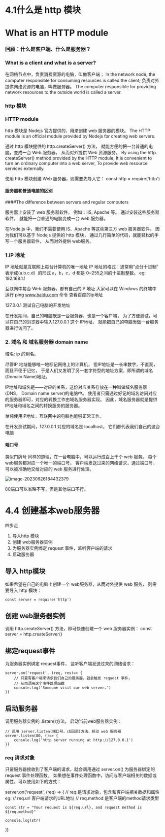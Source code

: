 
# 4.1什么是 http 模块
# What is an HTTP module
### 回顾：什么是客户端、什么是服务器？
### What is a client and what is a server?

在网络节点中，负责消费资源的电脑，叫做客户端；
In the network node, the computer responsible for consuming resources is called the client;
负责对外提供网络资源的电脑，叫做服务器。
The computer responsible for providing network resources to the outside world is called a server.


### http 模块
### HTTP module
http 模块是 Nodejs 官方提供的、用来创建 web 服务器的模块。
The HTTP module is an official module provided by Nodejs for creating web servers.

通过 http 模块提供的 http.createServer() 方法，
就能方便的把一台普通的电脑，变成一台 Web 服务器，
从而对外提供 Web 资源服务。
By using the http. createServer() method provided by the HTTP module,
It is convenient to turn an ordinary computer into a web server,
To provide web resource services externally.

使用 http 模块创建 Web 服务器，则需要先导入它：
const http = require('http')

#### 服务器和普通电脑的区别
####The difference between servers and regular computers

服务器上安装了 web 服务器软件，
例如：IIS, Apache 等。
通过安装这些服务器软件， 就能把一台普通的电脑变成一台 web 服务器。


在Node.js 中，我们不需要使用 IS、Apache 等这些第三方 web 服务器软件。
因为我们可以基于 Nodejs 提供的 http 模块，
通过几行简单的代码，就能轻松的手写一个服务器软件，
从而对外提供 web服务。



### 1.IP 地址
IP 地址就是互联网上每台计算机的唯一地址
IP 地址的格式：通常用“点分十进制〞表示成(a.b.c.d）的形式
a，b，c，d 都是 0~255之间的十进制整数。
eg: 192.168.1.1



互联网中每台 Web 服务器，都有自己的IP 地址
大家可以在 Windows 的终端中运行 
ping www.baidu.com 命令
查看百度的ip地址

127.0.0.1 测试自己电脑的开发地址

在开发期间，自己的电脑既是一台服务器，也是一个客户端，
为了方便测试，可以在自己的浏览器中输入127.0.0.1 
这个 IP地址，
就能把自己的电脑当做一台服务器进行访问了。



### 2. 域名 和 域名服务器 domain name
域名: ip 的别名。

尽管IP 地址能够唯一地标记网络上的计算机，
但IP地址是一长串数字，不直观，而且不便于记忆，
于是人们又发明了另一套字符型的地址方案，即所谓的域名(Domain Name)地址。


IP地址和域名是——对应的关系，这份对应关系存放在一种叫做域名服务器(DNS， Domain name server)的电脑中。
使用者只需通过好记的域名访问对应的服务器即可，对应的转换工作由域名服务器实现。
因此，域名服务器就是提供IP地址和域名之间的转换服务的服务器。


单纯使用IP地址，互联网中的电脑也能够正常工作。

在开发测试期间，127.0.0.1 对应的域名是 localhost，
它们都代表我们自己的这台电脑

#### 端口号
类似门牌号
同样的道理，在一台电脑中，可以运行成百上干个 web 服务。
每个 web服务都对应一个唯一的端口号。
客户端发送过来的网络请求，通过端口号，可以被准确地交给对应的 web 服务进行处理。



![image-20230626184432379](/Users/zhouzhenzhou/Desktop/Node.js/08.http模块.assets/image-20230626184432379.png)

80端口可以省略不写，但是其他端口不行。

# 4.4 创建基本web服务器
四步走

1. 导入http 模块
2. 创建 web服务器实例
3. 为服务器实例绑定 request 事件，监听客户端的请求
4. 启动服务器

## 导入 http模块
如果希望在自己的电脑上创建一个 web服务器，从而对外提供 web 服务，
则需要导入 http 模块：

```
const server = require('http')
```

## 创建 web服务器实例
调用 http.createServer() 方法，即可快速创建一个 web 服务器实例：
const server = http.createServer()

## 绑定request事件
为服务器实例绑定 request事件，
监听客户端发送过来的网络请求：
```
server.on('request', (req, res)=> {
    // 只要有客户端来请求我们自己的服务器，就会触发 request 事件，
    // 从而调用这个事件处理函数
    console.log('Someone visit our web server.')
})
```

## 启动服务器
调用服务器实例的 .listen()方法，
启动当前web服务器实例：

```
// 调用 server.listen(端口号，cb回调)方法，启动 web 服务器
server.listen(80, ()=> {
    console.log('http server running at http://127.0.0.1')
})
```



### req 请求对象
只要服务器接收到了客户端的请求，就会调用通过 server.on() 为服务器绑定的 request 事件处理函数。
如果想在事件处理函数中，访问与客户端相关的数据或属性，可以使用如下的方式：

server.on('request', (req) => {
    // req 是请求对象，包含和客户端相关数据和属性 eg:
    // req.url 客户端请求的URL地址
    // req.method 是客户端的method请求类型

    const str = "Your request is ${req.url}, and request method is ${req.method}"
    
    console.log(str)
})

